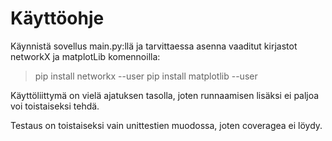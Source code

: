 # Käyttöohje

Käynnistä sovellus main.py:llä ja tarvittaessa asenna vaaditut kirjastot networkX ja matplotLib komennoilla:
 > pip install networkx --user
 > pip install matplotlib --user

Käyttöliittymä on vielä ajatuksen tasolla, joten runnaamisen lisäksi ei paljoa voi toistaiseksi tehdä.

Testaus on toistaiseksi vain unittestien muodossa, joten coveragea ei löydy.